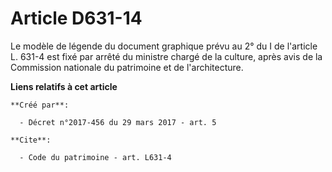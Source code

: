 # Article D631-14

Le modèle de légende du document graphique prévu au 2° du I de l'article L. 631-4 est fixé par arrêté du ministre chargé de
la culture, après avis de la Commission nationale du patrimoine et de l'architecture.

**Liens relatifs à cet article**

	**Créé par**:

	  - Décret n°2017-456 du 29 mars 2017 - art. 5

	**Cite**:

	  - Code du patrimoine - art. L631-4
